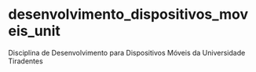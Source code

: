 # desenvolvimento_dispositivos_moveis_unit
Disciplina de Desenvolvimento para Dispositivos Móveis da Universidade Tiradentes
